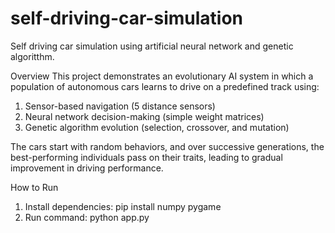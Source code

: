 # self-driving-car-simulation
Self driving car simulation using artificial neural network and genetic algoritthm.

Overview
This project demonstrates an evolutionary AI system in which a population of autonomous cars learns to drive on a predefined track using:

1) Sensor-based navigation (5 distance sensors)
2) Neural network decision-making (simple weight matrices)
3) Genetic algorithm evolution (selection, crossover, and mutation)

The cars start with random behaviors, and over successive generations, the best-performing individuals pass on their traits, leading to gradual improvement in driving performance.

How to Run
1) Install dependencies:
    pip install numpy pygame
2) Run command:
    python app.py
